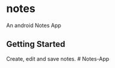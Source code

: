 # notes

An android Notes App

## Getting Started

Create, edit and save notes.
#   N o t e s - A p p 
 
 